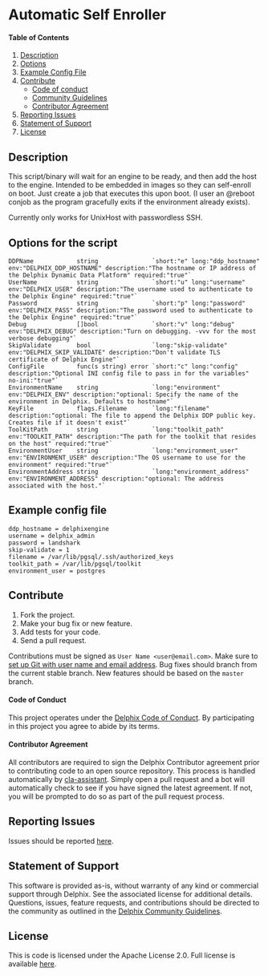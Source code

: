 
# Automatic Self Enroller

#### Table of Contents
1.  [Description](#description)
2.  [Options](#options)
3.  [Example Config File](#example)
4.  [Contribute](#contribute)
    *   [Code of conduct](#code-of-conduct)
    *   [Community Guidelines](#community-guidelines)
    *   [Contributor Agreement](#contributor-agreement)
5.  [Reporting Issues](#reporting-issues)
6.  [Statement of Support](#statement-of-support)
7.  [License](#license)

## <a id="description"></a>Description
This script/binary will wait for an engine to be ready, and then add the host to the engine. Intended to be embedded in images so they can self-enroll on boot. Just create a job that executes this upon boot. (I user an @reboot conjob as the program gracefully exits if the environment already exists).

Currently only works for UnixHost with passwordless SSH. 

## <a id="options"></a>Options for the script
	DDPName            string               `short:"e" long:"ddp_hostname" env:"DELPHIX_DDP_HOSTNAME" description:"The hostname or IP address of the Delphix Dynamic Data Platform" required:"true"`
	UserName           string               `short:"u" long:"username" env:"DELPHIX_USER" description:"The username used to authenticate to the Delphix Engine" required:"true"`
	Password           string               `short:"p" long:"password" env:"DELPHIX_PASS" description:"The password used to authenticate to the Delphix Engine" required:"true"`
	Debug              []bool               `short:"v" long:"debug" env:"DELPHIX_DEBUG" description:"Turn on debugging. -vvv for the most verbose debugging"`
	SkipValidate       bool                 `long:"skip-validate" env:"DELPHIX_SKIP_VALIDATE" description:"Don't validate TLS certificate of Delphix Engine"`
	ConfigFile         func(s string) error `short:"c" long:"config" description:"Optional INI config file to pass in for the variables" no-ini:"true"`
	EnvironmentName    string               `long:"environment" env:"DELPHIX_ENV" description:"optional: Specify the name of the environment in Delphix. Defaults to hostname"`
	KeyFile            flags.Filename       `long:"filename" description:"optional: The file to append the Delphix DDP public key. Creates file if it doesn't exist"`
	ToolKitPath        string               `long:"toolkit_path" env:"TOOLKIT_PATH" description:"The path for the toolkit that resides on the host" required:"true"`
	EnvironmentUser    string               `long:"environment_user" env:"ENVIRONMENT_USER" description:"The OS username to use for the environment" required:"true"`
	EnvironmentAddress string               `long:"environment_address" env:"ENVIRONMENT_ADDRESS" description:"optional: The address associated with the host."`

## <a id="example"></a>Example config file
	ddp_hostname = delphixengine
	username = delphix_admin
	password = landshark
	skip-validate = 1
	filename = /var/lib/pgsql/.ssh/authorized_keys
	toolkit_path = /var/lib/pgsql/toolkit
	environment_user = postgres

## <a id="contribute"></a>Contribute

1.  Fork the project.
2.  Make your bug fix or new feature.
3.  Add tests for your code.
4.  Send a pull request.

Contributions must be signed as `User Name <user@email.com>`. Make sure to [set up Git with user name and email address](https://git-scm.com/book/en/v2/Getting-Started-First-Time-Git-Setup). Bug fixes should branch from the current stable branch. New features should be based on the `master` branch.

#### <a id="code-of-conduct"></a>Code of Conduct

This project operates under the [Delphix Code of Conduct](https://delphix.github.io/code-of-conduct.html). By participating in this project you agree to abide by its terms.

#### <a id="contributor-agreement"></a>Contributor Agreement

All contributors are required to sign the Delphix Contributor agreement prior to contributing code to an open source repository. This process is handled automatically by [cla-assistant](https://cla-assistant.io/). Simply open a pull request and a bot will automatically check to see if you have signed the latest agreement. If not, you will be prompted to do so as part of the pull request process.


## <a id="reporting_issues"></a>Reporting Issues

Issues should be reported [here](https://github.com/delphix/automation-framework-demo/issues).

## <a id="statement-of-support"></a>Statement of Support

This software is provided as-is, without warranty of any kind or commercial support through Delphix. See the associated license for additional details. Questions, issues, feature requests, and contributions should be directed to the community as outlined in the [Delphix Community Guidelines](https://delphix.github.io/community-guidelines.html).

## <a id="license"></a>License

This is code is licensed under the Apache License 2.0. Full license is available [here](./LICENSE).

